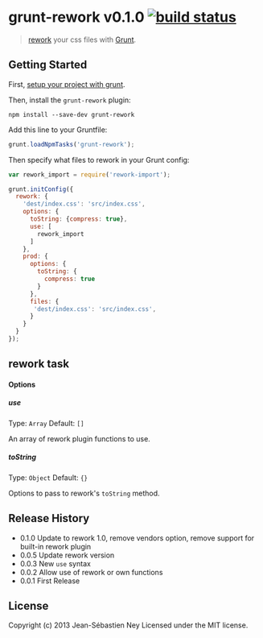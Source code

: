 # grunt-rework v0.1.0 [![build status][status-badge]][travis]

> [rework][rework] your css files with [Grunt][grunt].

## Getting Started

First, [setup your project with grunt][getting_started].

Then, install the `grunt-rework` plugin:

```
npm install --save-dev grunt-rework
```

Add this line to your Gruntfile:

```javascript
grunt.loadNpmTasks('grunt-rework');
```

Then specify what files to rework in your Grunt config:

```javascript
var rework_import = require('rework-import');

grunt.initConfig({
  rework: {
    'dest/index.css': 'src/index.css',
    options: {
      toString: {compress: true},
      use: [
        rework_import
      ]
    },
    prod: {
      options: {
        toString: {
          compress: true
        }
      },
      files: {
       'dest/index.css': 'src/index.css',
      }
    }
  }
});
```

## rework task

#### Options

##### use
Type: `Array`
Default: `[]`

An array of rework plugin functions to use.

##### toString
Type: `Object`
Default: `{}`

Options to pass to rework's `toString` method.


## Release History

* 0.1.0 Update to rework 1.0, remove vendors option, remove support for built-in rework plugin
* 0.0.5 Update rework version
* 0.0.3 New `use` syntax
* 0.0.2 Allow use of rework or own functions
* 0.0.1 First Release


## License
Copyright (c) 2013 Jean-Sébastien Ney
Licensed under the MIT license.


[grunt]: https://github.com/gruntjs/grunt
[getting_started]: http://gruntjs.com/getting-started
[rework]: https://github.com/visionmedia/rework
[travis]: http://travis-ci.org/jney/grunt-rework
[status-badge]: https://secure.travis-ci.org/jney/grunt-rework.png
